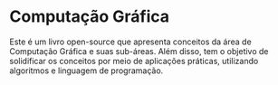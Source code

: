 # Computação Gráfica

Este é um livro open-source que apresenta conceitos da área de Computação Gráfica e suas sub-áreas. Além disso, tem o objetivo de solidificar os conceitos por meio de aplicações práticas, utilizando algoritmos e linguagem de programação.

